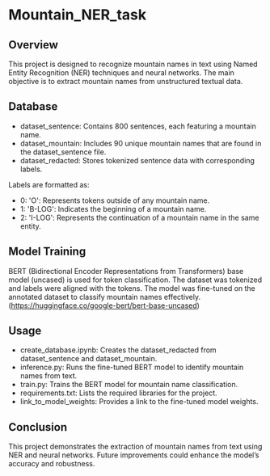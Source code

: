 # Mountain_NER_task
## Overview

This project is designed to recognize mountain names in text using Named Entity Recognition (NER) techniques and neural networks. The main objective is to extract mountain names from unstructured textual data.

## Database

* dataset_sentence: Contains 800 sentences, each featuring a mountain name.
* dataset_mountain: Includes 90 unique mountain names that are found in the dataset_sentence file.
* dataset_redacted: Stores tokenized sentence data with corresponding labels.
  
Labels are formatted as:
* 0: 'O': Represents tokens outside of any mountain name.
* 1: 'B-LOG': Indicates the beginning of a mountain name.
* 2: 'I-LOG': Represents the continuation of a mountain name in the same entity.

## Model Training

BERT (Bidirectional Encoder Representations from Transformers) base model (uncased) is used for token classification.
The dataset was tokenized and labels were aligned with the tokens.
The model was fine-tuned on the annotated dataset to classify mountain names effectively.
(https://huggingface.co/google-bert/bert-base-uncased)
## Usage

* create_database.ipynb: Creates the dataset_redacted from dataset_sentence and dataset_mountain.
* inference.py: Runs the fine-tuned BERT model to identify mountain names from text.
* train.py: Trains the BERT model for mountain name classification.
* requirements.txt: Lists the required libraries for the project.
* link_to_model_weights: Provides a link to the fine-tuned model weights.

## Conclusion

This project demonstrates the extraction of mountain names from text using NER and neural networks. Future improvements could enhance the model’s accuracy and robustness.
